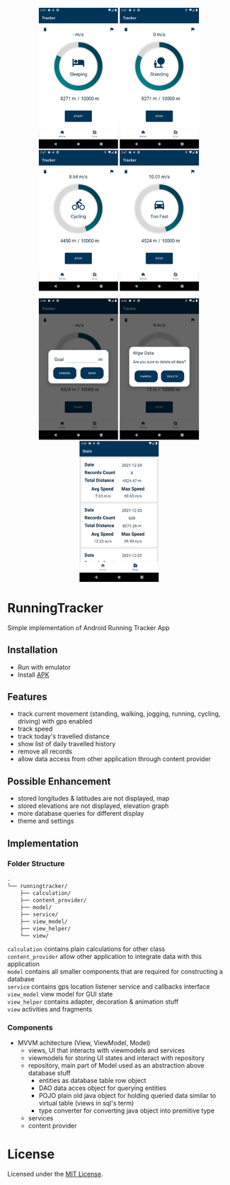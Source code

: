 
<p align="center" float="left">
    <img src="screenshots/sleeping.png" width="179"/>
    <img src="screenshots/standing.png" width="179"/>
    <img src="screenshots/cycling.png" width="179"/>
    <img src="screenshots/too_fast.png" width="179"/>
</p>
<p align="center" float="left">
    <img src="screenshots/set_goal.png" width="179"/>
    <img src="screenshots/wipe_data.png" width="179"/>
    <img src="screenshots/recycler.png" width="179"/>
</p>

# RunningTracker
Simple implementation of Android Running Tracker App

## Installation
- Run with emulator
- Install [APK](app\build\outputs\apk\debug\app-debug.apk)

## Features
- track current movement (standing, walking, jogging, running, cycling, driving) with gps enabled
- track speed
- track today's travelled distance
- show list of daily travelled history
- remove all records
- allow data access from other application through content provider

## Possible Enhancement
- stored longitudes & latitudes are not displayed, map
- stored elevations are not displayed, elevation graph
- more database queries for different display
- theme and settings

## Implementation

### Folder Structure
```
.
└── runningtracker/
    ├── calculation/
    ├── content_provider/
    ├── model/
    ├── service/
    ├── view_model/
    ├── view_helper/
    └── view/
```
`calculation` contains plain calculations for other class   
`content_provider` allow other application to integrate data with this application   
`model` contains all smaller components that are required for constructing a database   
`service` contains gps location listener service and callbacks interface   
`view_model` view model for GUI state   
`view_helper` contains adapter, decoration & animation stuff   
`view` activities and fragments   

### Components

- MVVM achitecture (View, ViewModel, Model)
    - views, UI that interacts with viewmodels and services
    - viewmodels for storing UI states and interact with repository
    - repository, main part of Model used as an abstraction above database stuff
        - entities as database table row object
        - DAO data acces object for querying entities
        - POJO plain old java object for holding queried data similar to virtual table (views in sql's term)
        - type converter for converting java object into premitive type
    - services
    - content provider

# License
Licensed under the [MIT License](LICENSE).